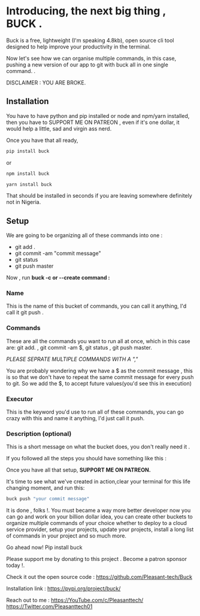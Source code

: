 # Introducing, the next big thing , BUCK .

Buck is a free, lightweight (I'm speaking 4.8kb), open source cli tool designed to help improve your productivity in the terminal.

Now let's see how we can organise multiple commands, in this case, pushing a new version of our app to git with buck all in one single command. .

DISCLAIMER : YOU ARE BROKE.

## Installation

You have to have python and pip installed or node and npm/yarn installed, then you have to SUPPORT ME ON PATREON , even if it's one dollar, it would help a little, sad and virgin ass nerd.


Once you have that all ready,

```sh
pip install buck
```
or
```sh
npm install buck

yarn install buck
```

That should be installed in seconds if you are leaving somewhere definitely not in Nigeria.

## Setup

We are going to be organizing all of these commands into one :

- git add .
- git commit -am "commit message"
- git status
- git push master


Now , run **buck -c or --create command :**

### Name
This is the name of this bucket of commands, you can call it anything, I'd call it git push .

### Commands
These are all the commands you want to run all at once, which in this case are:
git add. , git commit -am $, git status , git push master.

*PLEASE SEPRATE MULTIPLE COMMANDS WITH A ","*

You are probably wondering why we have a $ as the commit message , this is so that we don't have to repeat the same commit message for every push to git. So we add the $, to accept future values(you'd see this in execution)

### Executor

This is the keyword you'd use to run all of these commands, you can go crazy with this and name it anything, I'd just call it push.

### Description (optional)

This is a short message on what the bucket does, you don't really need it .

If you followed all the steps you should have something like this :




Once you have all that setup, **SUPPORT ME ON PATREON.**

It's time to see what we've created in action,clear your terminal for this life changing moment, and run this:

```sh
buck push "your commit message"
```

It is done , folks !. You must became a way more better developer now you can go and work on your billion dollar idea, you can create other buckets to organize multiple commands of your choice whether to deploy to a cloud service provider, setup your projects, update your projects, install a long list of commands in your project and so much more.

Go ahead now! Pip install buck


Please support me by donating to this project . Become a patron sponsor today !.

Check it out the open source code :
https://github.com/Pleasant-tech/Buck

Installation link :
https://pypi.org/project/buck/

Reach out to me :
https://YouTube.com/c/Pleasanttech/
https://Twitter.com/Pleasanttech01

